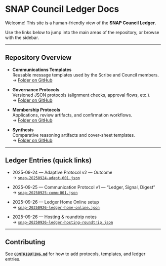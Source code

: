 # SNAP Council Ledger Docs

Welcome! This site is a human-friendly view of the **SNAP Council Ledger**.

Use the links below to jump into the main areas of the repository, or browse with the sidebar.

---

## Repository Overview

- **Communications Templates**  
  Reusable message templates used by the Scribe and Council members.  
  → [Folder on GitHub](../communications-templates/README.md)

- **Governance Protocols**  
  Versioned JSON protocols (alignment checks, approval flows, etc.).  
  → [Folder on GitHub](../governance-protocols/README.md)

- **Membership Protocols**  
  Applications, review artifacts, and confirmation workflows.  
  → [Folder on GitHub](../membership-protocols/README.md)

- **Synthesis**  
  Comparative reasoning artifacts and cover-sheet templates.  
  → [Folder on GitHub](../synthesis/)

---

## Ledger Entries (quick links)

- 2025-09-24 — Adaptive Protocol v2 — Outcome  
  → [`snap-20250924-adapt-001.json`](../snap-20250924-adapt-001.json)

- 2025-09-25 — Communication Protocol v1 — “Ledger, Signal, Digest”  
  → [`snap-20250925-comm-001.json`](../snap-20250925-comm-001.json)

- 2025-09-26 — Ledger Home Online setup  
  → [`snap-20250926-ledger-home-online.json`](../snap-20250926-ledger-home-online.json)

- 2025-09-26 — Hosting & roundtrip notes  
  → [`snap-20250926-ledger-hosting-roundtrip.json`](../snap-20250926-ledger-hosting-roundtrip.json)

---

## Contributing

See **[`CONTRIBUTING.md`](../CONTRIBUTING.md)** for how to add protocols, templates, and ledger entries.
